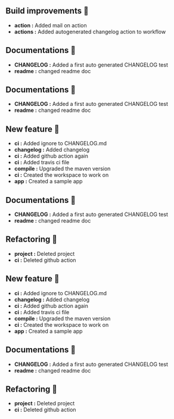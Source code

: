 ## Build improvements :tada:
- **action :** Added mail on action
- **actions :** Added autogenerated changelog action to workflow
## Documentations :tada:
- **CHANGELOG :** Added a first auto generated CHANGELOG test
- **readme :** changed readme doc
## Documentations :tada:
- **CHANGELOG :** Added a first auto generated CHANGELOG test
- **readme :** changed readme doc
## New feature :tada:
- **ci :** Added ignore to CHANGELOG.md
- **changelog :** Added changelog
- **ci :** Added github action again
- **ci :** Added travis ci file
- **compile :** Upgraded the maven version
- **ci :** Created the workspace to work on
- **app :** Created a sample app
## Documentations :tada:
- **CHANGELOG :** Added a first auto generated CHANGELOG test
- **readme :** changed readme doc
## Refactoring :tada:
- **project :** Deleted project
- **ci :** Deleted github action
## New feature :tada:
- **ci :** Added ignore to CHANGELOG.md
- **changelog :** Added changelog
- **ci :** Added github action again
- **ci :** Added travis ci file
- **compile :** Upgraded the maven version
- **ci :** Created the workspace to work on
- **app :** Created a sample app
## Documentations :tada:
- **CHANGELOG :** Added a first auto generated CHANGELOG test
- **readme :** changed readme doc
## Refactoring :tada:
- **project :** Deleted project
- **ci :** Deleted github action
